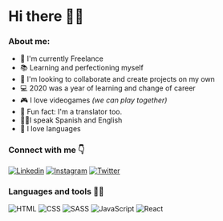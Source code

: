 # Hi there 🙋‍♀️

### About me:

- 🧰 I'm currently Freelance
- 📚 Learning and perfectioning myself
- 👊 I'm looking to collaborate and create projects on my own
- 💻 2020 was a year of learning and change of career
- 🎮 I love videogames _(we can play together)_
- 🙊 Fun fact: I'm a translator too.
- 🧏‍♀️I speak Spanish and English
- 💜 I love languages

### Connect with me 👇

[![Linkedin](https://imgur.com/lTYnnv7.png)](https://www.linkedin.com/in/phoebe-wilckens/) [![Instagram](https://imgur.com/sqsE252.png)](https://www.instagram.com/shicaacodes/) [![Twitter](https://imgur.com/SKRlEyA.png)](https://twitter.com/shicaap)

### Languages and tools 👩‍💻

![HTML](https://i.imgur.com/CSYqKot.png) ![CSS](https://imgur.com/r8SEo0Z.png) ![SASS](https://i.imgur.com/zjRd6bd.png) ![JavaScript](https://i.imgur.com/stMC6CK.png) ![React](https://i.imgur.com/B35dNgY.png)
